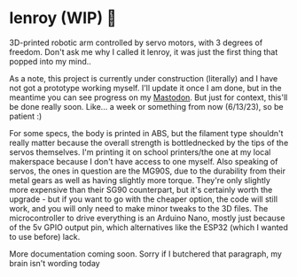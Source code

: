 # lenroy (WIP) 🚧
3D-printed robotic arm controlled by servo motors, with 3 degrees of freedom. Don't ask me why I called it lenroy, it was just the first thing that popped into my mind..

As a note, this project is currently under construction (literally) and I have not got a prototype working myself. I'll update it once I am done, but in the meantime you can see progress on my [Mastodon](https://aus.social/@mightyspaceman). But just for context, this'll be done really soon. Like... a week or something from now (6/13/23), so be patient :)  

For some specs, the body is printed in ABS, but the filament type shouldn't really matter because the overall strength is bottlednecked by the tips of the servos themselves. I'm printing it on school printers/the one at my local makerspace because I don't have access to one myself. Also speaking of servos, the ones in question are the MG90S, due to the durability from their metal gears as well as having slightly more torque. They're only slightly more expensive than their SG90 counterpart, but it's certainly worth the upgrade - but if you want to go with the cheaper option, the code will still work, and you will only need to make minor tweaks to the 3D files. The microcontroller to drive everything is an Arduino Nano, mostly just because of the 5v GPIO output pin, which alternatives like the ESP32 (which I wanted to use before) lack.

More documentation coming soon. Sorry if I butchered that paragraph, my brain isn't wording today

